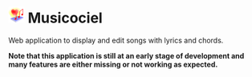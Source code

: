 # <img src="https://raw.githubusercontent.com/musicociel/musicociel/main/icon.svg" width="32"> Musicociel

Web application to display and edit songs with lyrics and chords.

**Note that this application is still at an early stage of development and many features are either missing or not working as expected.**
